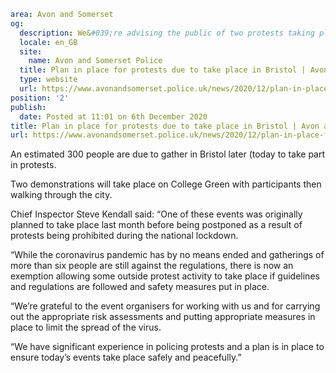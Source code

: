```yaml
area: Avon and Somerset
og:
  description: We&#039;re advising the public of two protests taking place in Bristol today (Sunday, 6 December).
  locale: en_GB
  site:
    name: Avon and Somerset Police
  title: Plan in place for protests due to take place in Bristol | Avon and Somerset Police
  type: website
  url: https://www.avonandsomerset.police.uk/news/2020/12/plan-in-place-for-protests-due-to-take-place-in-bristol/
position: '2'
publish:
  date: Posted at 11:01 on 6th December 2020
title: Plan in place for protests due to take place in Bristol | Avon and Somerset Police
url: https://www.avonandsomerset.police.uk/news/2020/12/plan-in-place-for-protests-due-to-take-place-in-bristol/
```

An estimated 300 people are due to gather in Bristol later (today to take part in protests.

Two demonstrations will take place on College Green with participants then walking through the city.

Chief Inspector Steve Kendall said: “One of these events was originally planned to take place last month before being postponed as a result of protests being prohibited during the national lockdown.

“While the coronavirus pandemic has by no means ended and gatherings of more than six people are still against the regulations, there is now an exemption allowing some outside protest activity to take place if guidelines and regulations are followed and safety measures put in place.

“We’re grateful to the event organisers for working with us and for carrying out the appropriate risk assessments and putting appropriate measures in place to limit the spread of the virus.

“We have significant experience in policing protests and a plan is in place to ensure today’s events take place safely and peacefully.”
